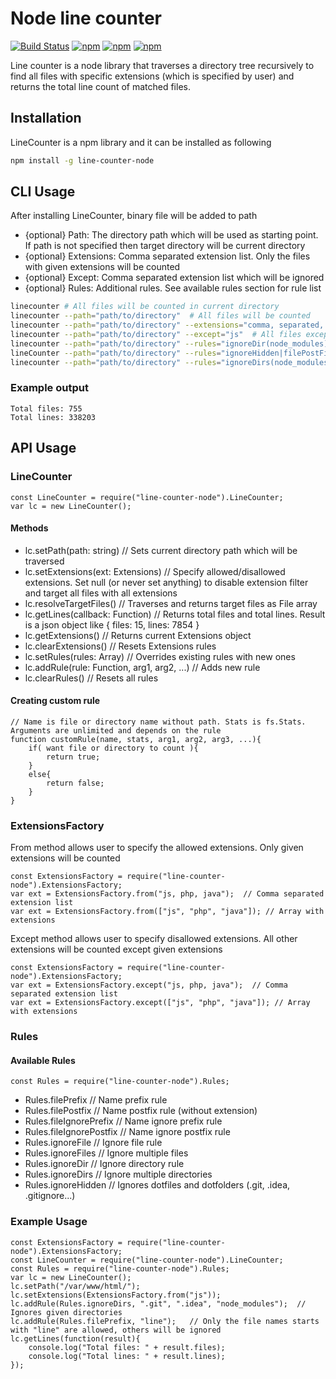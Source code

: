 # Node line counter
[![Build Status](https://travis-ci.org/social13/line-counter-node.svg?branch=master)](https://travis-ci.org/social13/line-counter-node)
[![npm](https://img.shields.io/npm/v/line-counter-node.svg)](https://www.npmjs.com/package/line-counter-node)
[![npm](https://img.shields.io/npm/l/line-counter-node.svg)](https://github.com/social13/line-counter-node/blob/master/LICENSE)
[![npm](https://img.shields.io/npm/dt/line-counter-node.svg)](https://www.npmjs.com/package/line-counter-node)

Line counter is a node library that traverses a directory tree recursively to find all files with specific extensions (which is specified by user) and returns the total line count of matched files.

## Installation
LineCounter is a npm library and it can be installed as following
```bash
npm install -g line-counter-node
```

## CLI Usage
After installing LineCounter, binary file will be added to path
- {optional} Path: The directory path which will be used as starting point. If path is not specified then target directory will be current directory
- {optional} Extensions: Comma separated extension list. Only the files with given extensions will be counted
- {optional} Except: Comma separated extension list which will be ignored
- {optional} Rules: Additional rules. See available rules section for rule list
```bash
linecounter # All files will be counted in current directory
linecounter --path="path/to/directory"  # All files will be counted
linecounter --path="path/to/directory" --extensions="comma, separated, extensions"
linecounter --path="path/to/directory" --except="js"  # All files except the files with js extension will be counted
linecounter --path="path/to/directory" --rules="ignoreDir(node_modules)"
lineCounter --path="path/to/directory" --rules="ignoreHidden|filePostFix(test)"  # multiple rule usage. Separate rules with | character
linecounter --path="path/to/directory" --rules="ignoreDirs(node_modules,tests,lib,src)"   # multiple aguments with one rule usage
```
### Example output
```
Total files: 755
Total lines: 338203
```

## API Usage
### LineCounter
```node
const LineCounter = require("line-counter-node").LineCounter;
var lc = new LineCounter();
```
#### Methods
- lc.setPath(path: string)      // Sets current directory path which will be traversed
- lc.setExtensions(ext: Extensions)     // Specify allowed/disallowed extensions. Set null (or never set anything) to disable extension filter and target all files with all extensions
- lc.resolveTargetFiles()   // Traverses and returns target files as File array
- lc.getLines(callback: Function)  // Returns total files and total lines. Result is a json object like { files: 15, lines: 7854 }
- lc.getExtensions()    // Returns current Extensions object
- lc.clearExtensions()  // Resets Extensions rules
- lc.setRules(rules: Array)  // Overrides existing rules with new ones
- lc.addRule(rule: Function, arg1, arg2, ...)   // Adds new rule
- lc.clearRules()   // Resets all rules

#### Creating custom rule
```node
// Name is file or directory name without path. Stats is fs.Stats. Arguments are unlimited and depends on the rule
function customRule(name, stats, arg1, arg2, arg3, ...){
    if( want file or directory to count ){
        return true;
    }
    else{
        return false;
    }
}
```

### ExtensionsFactory
From method allows user to specify the allowed extensions. Only given extensions will be counted
```node
const ExtensionsFactory = require("line-counter-node").ExtensionsFactory;
var ext = ExtensionsFactory.from("js, php, java");  // Comma separated extension list
var ext = ExtensionsFactory.from(["js", "php", "java"]); // Array with extensions
```
Except method allows user to specify disallowed extensions. All other extensions will be counted except given extensions
```node
const ExtensionsFactory = require("line-counter-node").ExtensionsFactory;
var ext = ExtensionsFactory.except("js, php, java");  // Comma separated extension list
var ext = ExtensionsFactory.except(["js", "php", "java"]); // Array with extensions
```

### Rules
#### Available Rules
```node
const Rules = require("line-counter-node").Rules;
```
- Rules.filePrefix          // Name prefix rule
- Rules.filePostfix         // Name postfix rule (without extension)
- Rules.fileIgnorePrefix    // Name ignore prefix rule
- Rules.fileIgnorePostfix   // Name ignore postfix rule
- Rules.ignoreFile          // Ignore file rule
- Rules.ignoreFiles         // Ignore multiple files
- Rules.ignoreDir           // Ignore directory rule
- Rules.ignoreDirs          // Ignore multiple directories
- Rules.ignoreHidden        // Ignores dotfiles and dotfolders (.git, .idea, .gitignore...)

### Example Usage
```node
const ExtensionsFactory = require("line-counter-node").ExtensionsFactory;
const LineCounter = require("line-counter-node").LineCounter;
const Rules = require("line-counter-node").Rules;
var lc = new LineCounter();
lc.setPath("/var/www/html/");
lc.setExtensions(ExtensionsFactory.from("js"));
lc.addRule(Rules.ignoreDirs, ".git", ".idea", "node_modules");  // Ignores given directories
lc.addRule(Rules.filePrefix, "line");   // Only the file names starts with "line" are allowed, others will be ignored
lc.getLines(function(result){
    console.log("Total files: " + result.files);
    console.log("Total lines: " + result.lines);
});
```